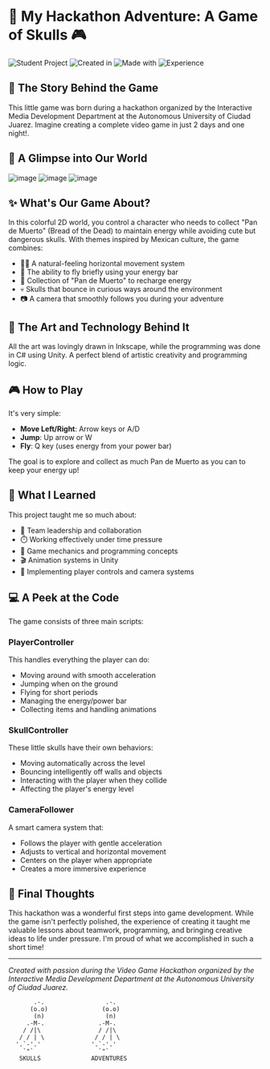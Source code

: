 # 👻 My Hackathon Adventure: A Game of Skulls 🎮

![Student Project](https://img.shields.io/badge/Project-Student-orange)
![Created in](https://img.shields.io/badge/Created_in-48_hours-blue)
![Made with](https://img.shields.io/badge/Made_with-Unity_and_♥-red)
![Experience](https://img.shields.io/badge/Experience-First_games-green)

## 💭 The Story Behind the Game
This little game was born during a hackathon organized by the Interactive Media Development Department at the Autonomous University of Ciudad Juarez. Imagine creating a complete video game in just 2 days and one night!.

## 📸 A Glimpse into Our World
![image](https://github.com/user-attachments/assets/58ccf035-a402-4439-a786-bc438b442787)
![image](https://github.com/user-attachments/assets/dd09a1c9-1ae6-4d80-af0f-d946425824ed)
![image](https://github.com/user-attachments/assets/16803620-730a-4873-a590-095655d666be)

## ✨ What's Our Game About?
In this colorful 2D world, you control a character who needs to collect "Pan de Muerto" (Bread of the Dead) to maintain energy while avoiding cute but dangerous skulls. With themes inspired by Mexican culture, the game combines:

- 🚶‍♂️ A natural-feeling horizontal movement system
- 🦅 The ability to fly briefly using your energy bar
- 🍞 Collection of "Pan de Muerto" to recharge energy
- 💀 Skulls that bounce in curious ways around the environment
- 📷 A camera that smoothly follows you during your adventure

## 🎨 The Art and Technology Behind It
All the art was lovingly drawn in Inkscape, while the programming was done in C# using Unity. A perfect blend of artistic creativity and programming logic.

## 🎮 How to Play
It's very simple:

- **Move Left/Right**: Arrow keys or A/D
- **Jump**: Up arrow or W
- **Fly**: Q key (uses energy from your power bar)

The goal is to explore and collect as much Pan de Muerto as you can to keep your energy up!

## 🌱 What I Learned
This project taught me so much about:

- 🤝 Team leadership and collaboration
- ⏱️ Working effectively under time pressure
- 🧩 Game mechanics and programming concepts
- 🎬 Animation systems in Unity
- 🔄 Implementing player controls and camera systems

## 💻 A Peek at the Code
The game consists of three main scripts:

### PlayerController
This handles everything the player can do:
- Moving around with smooth acceleration
- Jumping when on the ground
- Flying for short periods
- Managing the energy/power bar
- Collecting items and handling animations

### SkullController
These little skulls have their own behaviors:
- Moving automatically across the level
- Bouncing intelligently off walls and objects
- Interacting with the player when they collide
- Affecting the player's energy level

### CameraFollower
A smart camera system that:
- Follows the player with gentle acceleration
- Adjusts to vertical and horizontal movement
- Centers on the player when appropriate
- Creates a more immersive experience

## 💌 Final Thoughts
This hackathon was a wonderful first steps into game development. While the game isn't perfectly polished, the experience of creating it taught me valuable lessons about teamwork, programming, and bringing creative ideas to life under pressure. I'm proud of what we accomplished in such a short time!

---

*Created with passion during the Video Game Hackathon organized by the Interactive Media Development Department at the Autonomous University of Ciudad Juarez.*

```
       .-.                 .-.
      (o.o)               (o.o)
       (n)                 (n)
     .-M-.               .-M-.
    / /|\                / /|\
   / / | \              / / | \
  '.`-'.'              '.`-'.'
    `"`                  `"`
   SKULLS              ADVENTURES
```

